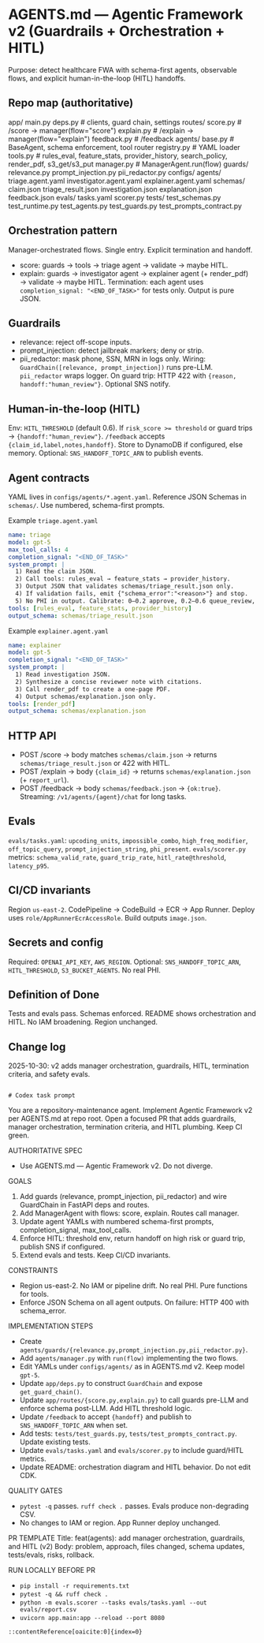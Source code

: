 # AGENTS.md — Agentic Framework v2 (Guardrails + Orchestration + HITL)

Purpose: detect healthcare FWA with schema-first agents, observable flows, and explicit human-in-the-loop (HITL) handoffs.

## Repo map (authoritative)
app/
  main.py
  deps.py                 # clients, guard chain, settings
  routes/
    score.py             # /score  → manager(flow="score")
    explain.py           # /explain → manager(flow="explain")
    feedback.py          # /feedback
agents/
  base.py                # BaseAgent, schema enforcement, tool router
  registry.py            # YAML loader
  tools.py               # rules_eval, feature_stats, provider_history, search_policy, render_pdf, s3_get/s3_put
  manager.py             # ManagerAgent.run(flow)
  guards/
    relevance.py
    prompt_injection.py
    pii_redactor.py
configs/
  agents/
    triage.agent.yaml
    investigator.agent.yaml
    explainer.agent.yaml
schemas/
  claim.json
  triage_result.json
  investigation.json
  explanation.json
  feedback.json
evals/
  tasks.yaml
  scorer.py
tests/
  test_schemas.py
  test_runtime.py
  test_agents.py
  test_guards.py
  test_prompts_contract.py

## Orchestration pattern
Manager-orchestrated flows. Single entry. Explicit termination and handoff.
- score: guards → tools → triage agent → validate → maybe HITL.
- explain: guards → investigator agent → explainer agent (+ render_pdf) → validate → maybe HITL.
Termination: each agent uses `completion_signal: "<END_OF_TASK>"` for tests only. Output is pure JSON.

## Guardrails
- relevance: reject off-scope inputs.
- prompt_injection: detect jailbreak markers; deny or strip.
- pii_redactor: mask phone, SSN, MRN in logs only.
Wiring: `GuardChain([relevance, prompt_injection])` runs pre-LLM. `pii_redactor` wraps logger.
On guard trip: HTTP 422 with `{reason, handoff:"human_review"}`. Optional SNS notify.

## Human-in-the-loop (HITL)
Env: `HITL_THRESHOLD` (default 0.6). If `risk_score >= threshold` or guard trips → `{handoff:"human_review"}`.
`/feedback` accepts `{claim_id,label,notes,handoff}`. Store to DynamoDB if configured, else memory.
Optional: `SNS_HANDOFF_TOPIC_ARN` to publish events.

## Agent contracts
YAML lives in `configs/agents/*.agent.yaml`. Reference JSON Schemas in `schemas/`. Use numbered, schema-first prompts.

Example `triage.agent.yaml`
```yaml
name: triage
model: gpt-5
max_tool_calls: 4
completion_signal: "<END_OF_TASK>"
system_prompt: |
  1) Read the claim JSON.
  2) Call tools: rules_eval → feature_stats → provider_history.
  3) Output JSON that validates schemas/triage_result.json only.
  4) If validation fails, emit {"schema_error":"<reason>"} and stop.
  5) No PHI in output. Calibrate: 0–0.2 approve, 0.2–0.6 queue_review, 0.6–1.0 auto_deny unless contradicting evidence.
tools: [rules_eval, feature_stats, provider_history]
output_schema: schemas/triage_result.json
````

Example `explainer.agent.yaml`

```yaml
name: explainer
model: gpt-5
completion_signal: "<END_OF_TASK>"
system_prompt: |
  1) Read investigation JSON.
  2) Synthesize a concise reviewer note with citations.
  3) Call render_pdf to create a one-page PDF.
  4) Output schemas/explanation.json only.
tools: [render_pdf]
output_schema: schemas/explanation.json
```

## HTTP API

* POST /score → body matches `schemas/claim.json` → returns `schemas/triage_result.json` or 422 with HITL.
* POST /explain → body `{claim_id}` → returns `schemas/explanation.json` (+ `report_url`).
* POST /feedback → body `schemas/feedback.json` → `{ok:true}`.
  Streaming: `/v1/agents/{agent}/chat` for long tasks.

## Evals

`evals/tasks.yaml`: `upcoding_units`, `impossible_combo`, `high_freq_modifier`, `off_topic_query`, `prompt_injection_string`, `phi_present`.
`evals/scorer.py` metrics: `schema_valid_rate`, `guard_trip_rate`, `hitl_rate@threshold`, `latency_p95`.

## CI/CD invariants

Region `us-east-2`. CodePipeline → CodeBuild → ECR → App Runner. Deploy uses `role/AppRunnerEcrAccessRole`. Build outputs `image.json`.

## Secrets and config

Required: `OPENAI_API_KEY`, `AWS_REGION`. Optional: `SNS_HANDOFF_TOPIC_ARN`, `HITL_THRESHOLD`, `S3_BUCKET_AGENTS`. No real PHI.

## Definition of Done

Tests and evals pass. Schemas enforced. README shows orchestration and HITL. No IAM broadening. Region unchanged.

## Change log

2025-10-30: v2 adds manager orchestration, guardrails, HITL, termination criteria, and safety evals.

```

# Codex task prompt
```

You are a repository-maintenance agent. Implement Agentic Framework v2 per AGENTS.md at repo root. Open a focused PR that adds guardrails, manager orchestration, termination criteria, and HITL plumbing. Keep CI green.

AUTHORITATIVE SPEC

* Use AGENTS.md — Agentic Framework v2. Do not diverge.

GOALS

1. Add guards (relevance, prompt_injection, pii_redactor) and wire GuardChain in FastAPI deps and routes.
2. Add ManagerAgent with flows: score, explain. Routes call manager.
3. Update agent YAMLs with numbered schema-first prompts, completion_signal, max_tool_calls.
4. Enforce HITL: threshold env, return handoff on high risk or guard trip, publish SNS if configured.
5. Extend evals and tests. Keep CI/CD invariants.

CONSTRAINTS

* Region us-east-2. No IAM or pipeline drift. No real PHI. Pure functions for tools.
* Enforce JSON Schema on all agent outputs. On failure: HTTP 400 with schema_error.

IMPLEMENTATION STEPS

* Create `agents/guards/{relevance.py,prompt_injection.py,pii_redactor.py}`.
* Add `agents/manager.py` with `run(flow)` implementing the two flows.
* Edit YAMLs under `configs/agents/` as in AGENTS.md v2. Keep model `gpt-5`.
* Update `app/deps.py` to construct `GuardChain` and expose `get_guard_chain()`.
* Update `app/routes/{score.py,explain.py}` to call guards pre-LLM and enforce schema post-LLM. Add HITL threshold logic.
* Update `/feedback` to accept `{handoff}` and publish to `SNS_HANDOFF_TOPIC_ARN` when set.
* Add tests: `tests/test_guards.py`, `tests/test_prompts_contract.py`. Update existing tests.
* Update `evals/tasks.yaml` and `evals/scorer.py` to include guard/HITL metrics.
* Update README: orchestration diagram and HITL behavior. Do not edit CDK.

QUALITY GATES

* `pytest -q` passes. `ruff check .` passes. Evals produce non-degrading CSV.
* No changes to IAM or region. App Runner deploy unchanged.

PR TEMPLATE
Title: feat(agents): add manager orchestration, guardrails, and HITL (v2)
Body: problem, approach, files changed, schema updates, tests/evals, risks, rollback.

RUN LOCALLY BEFORE PR

* `pip install -r requirements.txt`
* `pytest -q && ruff check .`
* `python -m evals.scorer --tasks evals/tasks.yaml --out evals/report.csv`
* `uvicorn app.main:app --reload --port 8080`

```
::contentReference[oaicite:0]{index=0}
```
